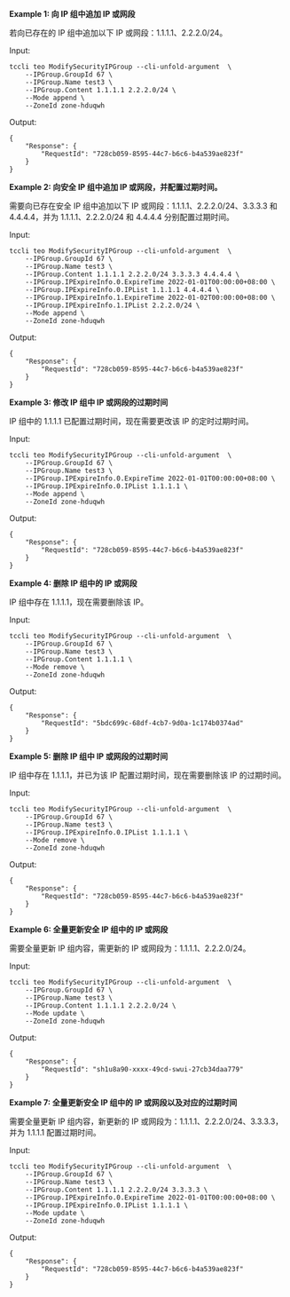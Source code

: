 **Example 1: 向 IP 组中追加 IP 或网段**

若向已存在的 IP 组中追加以下 IP 或网段：1.1.1.1、2.2.2.0/24。

Input: 

```
tccli teo ModifySecurityIPGroup --cli-unfold-argument  \
    --IPGroup.GroupId 67 \
    --IPGroup.Name test3 \
    --IPGroup.Content 1.1.1.1 2.2.2.0/24 \
    --Mode append \
    --ZoneId zone-hduqwh
```

Output: 
```
{
    "Response": {
        "RequestId": "728cb059-8595-44c7-b6c6-b4a539ae823f"
    }
}
```

**Example 2: 向安全 IP 组中追加 IP 或网段，并配置过期时间。**

需要向已存在安全 IP 组中追加以下 IP 或网段：1.1.1.1、2.2.2.0/24、3.3.3.3 和 4.4.4.4，并为 1.1.1.1、2.2.2.0/24 和 4.4.4.4 分别配置过期时间。

Input: 

```
tccli teo ModifySecurityIPGroup --cli-unfold-argument  \
    --IPGroup.GroupId 67 \
    --IPGroup.Name test3 \
    --IPGroup.Content 1.1.1.1 2.2.2.0/24 3.3.3.3 4.4.4.4 \
    --IPGroup.IPExpireInfo.0.ExpireTime 2022-01-01T00:00:00+08:00 \
    --IPGroup.IPExpireInfo.0.IPList 1.1.1.1 4.4.4.4 \
    --IPGroup.IPExpireInfo.1.ExpireTime 2022-01-02T00:00:00+08:00 \
    --IPGroup.IPExpireInfo.1.IPList 2.2.2.0/24 \
    --Mode append \
    --ZoneId zone-hduqwh
```

Output: 
```
{
    "Response": {
        "RequestId": "728cb059-8595-44c7-b6c6-b4a539ae823f"
    }
}
```

**Example 3: 修改 IP 组中 IP 或网段的过期时间**

IP 组中的 1.1.1.1 已配置过期时间，现在需要更改该 IP 的定时过期时间。

Input: 

```
tccli teo ModifySecurityIPGroup --cli-unfold-argument  \
    --IPGroup.GroupId 67 \
    --IPGroup.Name test3 \
    --IPGroup.IPExpireInfo.0.ExpireTime 2022-01-01T00:00:00+08:00 \
    --IPGroup.IPExpireInfo.0.IPList 1.1.1.1 \
    --Mode append \
    --ZoneId zone-hduqwh
```

Output: 
```
{
    "Response": {
        "RequestId": "728cb059-8595-44c7-b6c6-b4a539ae823f"
    }
}
```

**Example 4: 删除 IP 组中的 IP 或网段**

IP 组中存在 1.1.1.1，现在需要删除该 IP。

Input: 

```
tccli teo ModifySecurityIPGroup --cli-unfold-argument  \
    --IPGroup.GroupId 67 \
    --IPGroup.Name test3 \
    --IPGroup.Content 1.1.1.1 \
    --Mode remove \
    --ZoneId zone-hduqwh
```

Output: 
```
{
    "Response": {
        "RequestId": "5bdc699c-68df-4cb7-9d0a-1c174b0374ad"
    }
}
```

**Example 5: 删除 IP 组中 IP 或网段的过期时间**

IP 组中存在 1.1.1.1，并已为该 IP 配置过期时间，现在需要删除该 IP 的过期时间。

Input: 

```
tccli teo ModifySecurityIPGroup --cli-unfold-argument  \
    --IPGroup.GroupId 67 \
    --IPGroup.Name test3 \
    --IPGroup.IPExpireInfo.0.IPList 1.1.1.1 \
    --Mode remove \
    --ZoneId zone-hduqwh
```

Output: 
```
{
    "Response": {
        "RequestId": "728cb059-8595-44c7-b6c6-b4a539ae823f"
    }
}
```

**Example 6: 全量更新安全 IP 组中的 IP 或网段**

需要全量更新 IP 组内容，需更新的 IP 或网段为：1.1.1.1、2.2.2.0/24。

Input: 

```
tccli teo ModifySecurityIPGroup --cli-unfold-argument  \
    --IPGroup.GroupId 67 \
    --IPGroup.Name test3 \
    --IPGroup.Content 1.1.1.1 2.2.2.0/24 \
    --Mode update \
    --ZoneId zone-hduqwh
```

Output: 
```
{
    "Response": {
        "RequestId": "sh1u8a90-xxxx-49cd-swui-27cb34daa779"
    }
}
```

**Example 7: 全量更新安全 IP 组中的 IP 或网段以及对应的过期时间**

需要全量更新 IP 组内容，新更新的 IP 或网段为：1.1.1.1、2.2.2.0/24、3.3.3.3，并为 1.1.1.1 配置过期时间。

Input: 

```
tccli teo ModifySecurityIPGroup --cli-unfold-argument  \
    --IPGroup.GroupId 67 \
    --IPGroup.Name test3 \
    --IPGroup.Content 1.1.1.1 2.2.2.0/24 3.3.3.3 \
    --IPGroup.IPExpireInfo.0.ExpireTime 2022-01-01T00:00:00+08:00 \
    --IPGroup.IPExpireInfo.0.IPList 1.1.1.1 \
    --Mode update \
    --ZoneId zone-hduqwh
```

Output: 
```
{
    "Response": {
        "RequestId": "728cb059-8595-44c7-b6c6-b4a539ae823f"
    }
}
```

